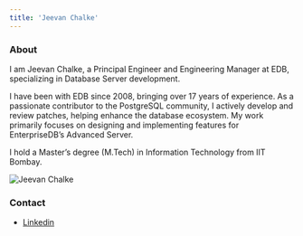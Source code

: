 ```yaml
---
title: 'Jeevan Chalke'
---
```


### About

I am Jeevan Chalke, a Principal Engineer and Engineering Manager at EDB, specializing in Database Server development.

I have been with EDB since 2008, bringing over 17 years of experience. As a passionate contributor to the PostgreSQL community, I actively develop and review patches, helping enhance the database ecosystem. My work primarily focuses on designing and implementing features for EnterpriseDB’s Advanced Server.

I hold a Master’s degree (M.Tech) in Information Technology from IIT Bombay.

![Jeevan Chalke](/images/speakers/jeevan-chalke.jpg)

### Contact

- [Linkedin](https://www.linkedin.com/in/jeevanc/)
